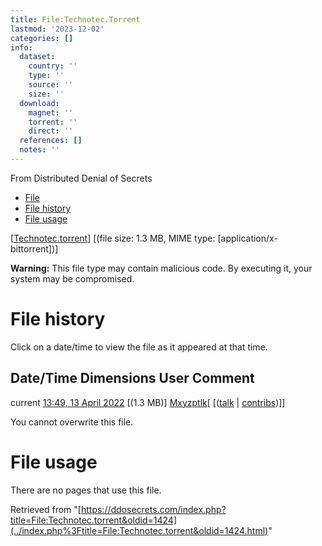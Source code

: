 ```yaml
---
title: File:Technotec.Torrent
lastmod: '2023-12-02'
categories: []
info:
  dataset:
    country: ''
    type: ''
    source: ''
    size: ''
  download:
    magnet: ''
    torrent: ''
    direct: ''
  references: []
  notes: ''
---
```




From Distributed Denial of Secrets

- [File](./File:Technotec.torrent.html#file)
- [File history](./File:Technotec.torrent.html#filehistory)
- [File usage](./File:Technotec.torrent.html#filelinks)

[[Technotec.torrent](../images/2/21/Technotec.torrent "Technotec.torrent")]
‎[(file size: 1.3 MB, MIME type:
[application/x-bittorrent])]

**Warning:** This file type may contain malicious code. By executing it,
your system may be compromised.

# File history

Click on a date/time to view the file as it appeared at that time.

Date/Time Dimensions User Comment
---
current [13:49, 13 April 2022](../images/2/21/Technotec.torrent) [(1.3 MB)] [Mxyzptlk](../index.php%3Ftitle=User:Mxyzptlk&action=edit&redlink=1.html "User:Mxyzptlk (page does not exist)")[ [([talk](../index.php%3Ftitle=User_talk:Mxyzptlk&action=edit&redlink=1.html "User talk:Mxyzptlk (page does not exist)") | [contribs](./Special:Contributions/Mxyzptlk.html "Special:Contributions/Mxyzptlk"))]]

You cannot overwrite this file.

# File usage

There are no pages that use this file.

Retrieved from
"[https://ddosecrets.com/index.php?title=File:Technotec.torrent&oldid=1424](../index.php%3Ftitle=File:Technotec.torrent&oldid=1424.html)"

